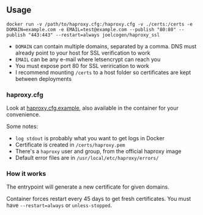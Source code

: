 ## Usage

    docker run -v /path/to/haproxy.cfg:/haproxy.cfg -v ./certs:/certs -e DOMAIN=example.com -e EMAIL=test@example.com --publish "80:80" --publish "443:443" --restart=always joelcogen/haproxy_ssl

- `DOMAIN` can contain multiple domains, separated by a comma. DNS must already point to your host for SSL verification to work
- `EMAIL` can be any e-mail where letsencrypt can reach you
- You must expose port 80 for SSL verirication to work
- I recommend mounting `/certs` to a host folder so certificates are kept between deployments

### haproxy.cfg

Look at [haproxy.cfg.example](./haproxy.cfg.example), also available in the container for your convenience.

Some notes:

- `log stdout` is probably what you want to get logs in Docker
- Certificate is created in `/certs/haproxy.pem`
- There's a `haproxy` user and group, from the official haproxy image
- Default error files are in `/usr/local/etc/haproxy/errors/`

### How it works

The entrypoint will generate a new certificate for given domains.

Container forces restart every 45 days to get fresh certificates. You must have `--restart=always` or `unless-stopped`.
